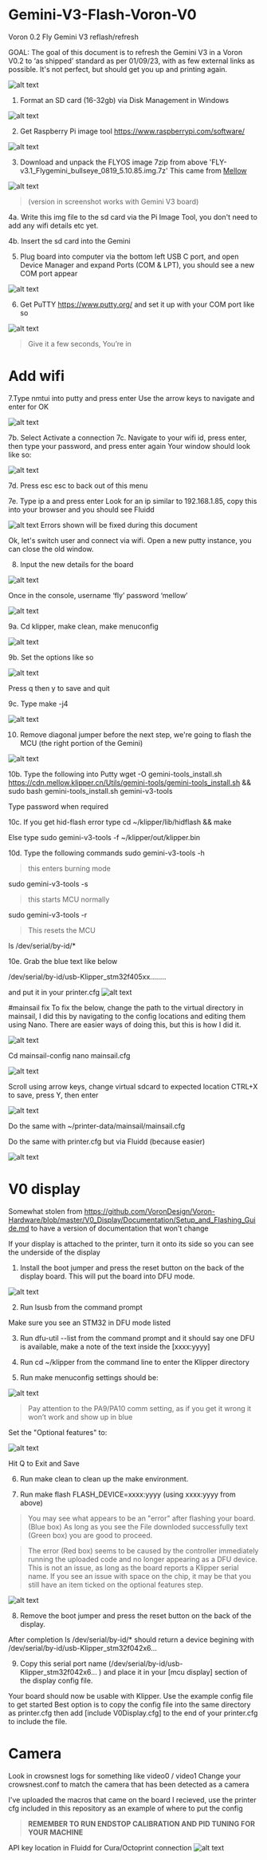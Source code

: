 # Gemini-V3-Flash-Voron-V0

Voron 0.2 Fly Gemini V3 reflash/refresh

GOAL:
The goal of this document is to refresh the Gemini V3 in a Voron V0.2 to ‘as shipped’ standard as per 01/09/23, with as few external links as possible. 
It's not perfect, but should get you up and printing again.

![alt text](https://github.com/Jjarrard/Gemini-V3-Flash-Voron-V0/blob/main/images/gemini-v3.png?raw=true)

1. Format an SD card (16-32gb) via Disk Management in Windows

![alt text](https://github.com/Jjarrard/Gemini-V3-Flash-Voron-V0/blob/main/images/format-card.png?raw=true)

2. Get Raspberry Pi image tool https://www.raspberrypi.com/software/

![alt text](https://github.com/Jjarrard/Gemini-V3-Flash-Voron-V0/blob/main/images/rpi-imager.png?raw=true)

3. Download and unpack the FLYOS image 7zip from above 'FLY-v3.1_Flygemini_bullseye_0819_5.10.85.img.7z'
This came from [Mellow](https://mellow.klipper.cn/#/introduction/downloadimg)

![alt text](https://github.com/Jjarrard/Gemini-V3-Flash-Voron-V0/blob/main/images/fly-download-area.png?raw=true)
>(version in screenshot works with Gemini V3 board)

  4a. Write this img file to the sd card via the Pi Image Tool, you don't need to add any wifi details etc yet.

  4b. Insert the sd card into the Gemini 

5. Plug board into computer via the bottom left USB C port, and open Device Manager and expand Ports (COM & LPT), you should see a new COM port appear

![alt text](https://github.com/Jjarrard/Gemini-V3-Flash-Voron-V0/blob/main/images/com-port.png?raw=true)

6. Get PuTTY https://www.putty.org/ and set it up with your COM port like so

![alt text](https://github.com/Jjarrard/Gemini-V3-Flash-Voron-V0/blob/main/images/putty-com.png?raw=true)
> Give it a few seconds, You’re in


# Add wifi

7.Type nmtui into putty and press enter
Use the arrow keys to navigate and enter for OK

![alt text](https://github.com/Jjarrard/Gemini-V3-Flash-Voron-V0/blob/main/images/nmtui.png?raw=true)

  7b. Select Activate a connection
  7c. Navigate to your wifi id, press enter, then type your password, and press enter again
Your window should look like so:

![alt text](https://github.com/Jjarrard/Gemini-V3-Flash-Voron-V0/blob/main/images/nmtui-wifi.png?raw=true)

  7d. Press esc esc to back out of this menu

  7e. Type ip a and press enter
Look for an ip similar to 192.168.1.85, copy this into your browser and you should see Fluidd

![alt text](https://github.com/Jjarrard/Gemini-V3-Flash-Voron-V0/blob/main/images/fluidd.png?raw=true)
Errors shown will be fixed during this document

Ok, let's switch user and connect via wifi. Open a new putty instance, you can close the old window.

8. Input the new details for the board

![alt text](https://github.com/Jjarrard/Gemini-V3-Flash-Voron-V0/blob/main/images/putty-via-ip.png?raw=true)

Once in the console, username ‘fly’ password ‘mellow’

![alt text](https://github.com/Jjarrard/Gemini-V3-Flash-Voron-V0/blob/main/images/login.png?raw=true)

  9a. Cd klipper, make clean, make menuconfig 

![alt text](https://github.com/Jjarrard/Gemini-V3-Flash-Voron-V0/blob/main/images/klipper-make-cmds.png?raw=true)

  9b. Set the options like so

![alt text](https://github.com/Jjarrard/Gemini-V3-Flash-Voron-V0/blob/main/images/mainboard-makemenu.png?raw=true)

Press q then y to save and quit

  9c. Type make -j4

![alt text](https://github.com/Jjarrard/Gemini-V3-Flash-Voron-V0/blob/main/images/make-j4.png?raw=true)

10. Remove diagonal jumper before the next step, we're going to flash the MCU (the right portion of the Gemini)

![alt text](https://github.com/Jjarrard/Gemini-V3-Flash-Voron-V0/blob/main/images/jumper.png?raw=true)

  10b. Type the following into Putty
wget -O gemini-tools_install.sh https://cdn.mellow.klipper.cn/Utils/gemini-tools/gemini-tools_install.sh && sudo bash gemini-tools_install.sh gemini-v3-tools

Type password when required

  10c. If you get hid-flash error type
cd ~/klipper/lib/hidflash && make

Else type
sudo gemini-v3-tools -f ~/klipper/out/klipper.bin

  10d. Type the following commands
sudo gemini-v3-tools -h

> this enters burning mode

sudo gemini-v3-tools -s

> this starts MCU normally

sudo gemini-v3-tools -r

> This resets the MCU 

ls /dev/serial/by-id/*

  10e. Grab the blue text like below

/dev/serial/by-id/usb-Klipper_stm32f405xx........

and put it in your printer.cfg
![alt text](https://github.com/Jjarrard/Gemini-V3-Flash-Voron-V0/blob/main/images/updt-printconf-w-mcu.png?raw=true)


#mainsail fix
To fix the below, change the path to the virtual directory in mainsail, I did this by navigating to the config locations and editing them using Nano. There are easier ways of doing this, but this is how I did it.

![alt text](https://github.com/Jjarrard/Gemini-V3-Flash-Voron-V0/blob/main/images/mainsail-vst-location-error.png?raw=true)

Cd mainsail-config
nano mainsail.cfg

![alt text](https://github.com/Jjarrard/Gemini-V3-Flash-Voron-V0/blob/main/images/nano-mainsail.png?raw=true)

Scroll using arrow keys, change virtual sdcard to expected location
CTRL+X to save, press Y, then enter

![alt text](https://github.com/Jjarrard/Gemini-V3-Flash-Voron-V0/blob/main/images/mainsail-vsd-change.png?raw=true)

Do the same with ~/printer-data/mainsail/mainsail.cfg

Do the same with printer.cfg but via Fluidd (because easier)

![alt text](https://github.com/Jjarrard/Gemini-V3-Flash-Voron-V0/blob/main/images/vsd-prntcgf.png?raw=true)


# V0 display
Somewhat stolen from https://github.com/VoronDesign/Voron-Hardware/blob/master/V0_Display/Documentation/Setup_and_Flashing_Guide.md to have a version of documentation that won't change

If your display is attached to the printer, turn it onto its side so you can see the underside of the display

1. Install the boot jumper and press the reset button on the back of the display board. This will put the board into DFU mode.

![alt text](https://github.com/Jjarrard/Gemini-V3-Flash-Voron-V0/blob/main/images/V0_D-back.png?raw=true)

2. Run lsusb from the command prompt

Make sure you see an STM32 in DFU mode listed

3. Run dfu-util --list from the command prompt and it should say one DFU is available, make a note of the text inside the [xxxx:yyyy]

4. Run cd ~/klipper from the command line to enter the Klipper directory

5. Run make menuconfig settings should be:

![alt text](https://github.com/Jjarrard/Gemini-V3-Flash-Voron-V0/blob/main/images/Menuconfig_Base_Options.png?raw=true)
> Pay attention to the PA9/PA10 comm setting, as if you get it wrong it won’t work and show up in blue

Set the "Optional features" to:

![alt text](https://github.com/Jjarrard/Gemini-V3-Flash-Voron-V0/blob/main/images/Menuconfig_Optional_Options.png?raw=true)

Hit Q to Exit and Save

6. Run make clean to clean up the make environment.

7. Run make flash FLASH_DEVICE=xxxx:yyyy (using xxxx:yyyy from above)

> You may see what appears to be an "error" after flashing your board. (Blue box)
As long as you see the File downloded successfully text (Green box) you are good to proceed.

> The error (Red box) seems to be caused by the controller immediately running the uploaded code and no longer appearing as a DFU device. This is not an issue, as long as the board reports a Klipper serial name. If you see an issue with space on the chip, it may be that you still have an item ticked on the optional features step.

![alt text](https://github.com/Jjarrard/Gemini-V3-Flash-Voron-V0/blob/main/images/dfu-util_Flashing_Error.png?raw=true)

8. Remove the boot jumper and press the reset button on the back of the display.

After completion ls /dev/serial/by-id/* should return a device begining with /dev/serial/by-id/usb-Klipper_stm32f042x6...

9. Copy this serial port name (/dev/serial/by-id/usb-Klipper_stm32f042x6... ) and place it in your [mcu display] section of the display config file.

Your board should now be usable with Klipper. Use the example config file to get started Best option is to copy the config file into the same directory as printer.cfg then add [include V0Display.cfg] to the end of your printer.cfg to include the file.


# Camera
Look in crowsnest logs for something like video0 / video1
Change your crowsnest.conf to match the camera that has been detected as a camera


I've uploaded the macros that came on the board I recieved, use the printer cfg included in this repository as an example of where to put the config

> **REMEMBER TO RUN ENDSTOP CALIBRATION AND PID TUNING FOR YOUR MACHINE**

API key location in Fluidd for Cura/Octoprint connection
![alt text](https://github.com/Jjarrard/Gemini-V3-Flash-Voron-V0/blob/main/images/api-key.png?raw=true)

